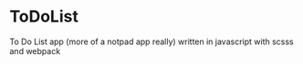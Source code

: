 # ToDoList
To Do List app (more of a notpad app really) written in javascript with scsss and webpack

